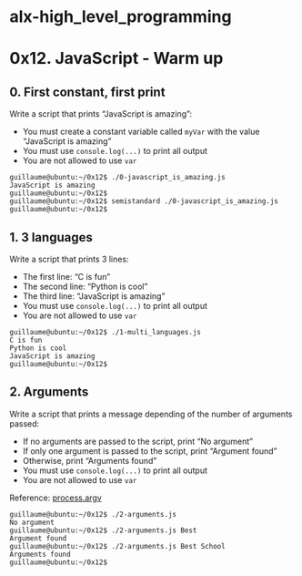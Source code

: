 # alx-high_level_programming #

# 0x12. JavaScript - Warm up #

## 0. First constant, first print ##
Write a script that prints “JavaScript is amazing”:

* You must create a constant variable called `myVar` with the value “JavaScript is amazing”
* You must use `console.log(...)` to print all output
* You are not allowed to use `var`

~~~~
guillaume@ubuntu:~/0x12$ ./0-javascript_is_amazing.js 
JavaScript is amazing
guillaume@ubuntu:~/0x12$ 
guillaume@ubuntu:~/0x12$ semistandard ./0-javascript_is_amazing.js 
guillaume@ubuntu:~/0x12$
~~~~

## 1. 3 languages ##
Write a script that prints 3 lines:

* The first line: “C is fun”
* The second line: “Python is cool”
* The third line: “JavaScript is amazing”
* You must use `console.log(...)` to print all output
* You are not allowed to use `var`

~~~~
guillaume@ubuntu:~/0x12$ ./1-multi_languages.js 
C is fun
Python is cool
JavaScript is amazing
guillaume@ubuntu:~/0x12$ 
~~~~

## 2. Arguments ##
Write a script that prints a message depending of the number of arguments passed:

* If no arguments are passed to the script, print “No argument”
* If only one argument is passed to the script, print “Argument found”
* Otherwise, print “Arguments found”
* You must use `console.log(...)` to print all output
* You are not allowed to use `var`

Reference: [process.argv](https://nodejs.org/api/process.html#process_process_argv)

~~~~
guillaume@ubuntu:~/0x12$ ./2-arguments.js 
No argument
guillaume@ubuntu:~/0x12$ ./2-arguments.js Best
Argument found
guillaume@ubuntu:~/0x12$ ./2-arguments.js Best School
Arguments found
guillaume@ubuntu:~/0x12$
~~~~
